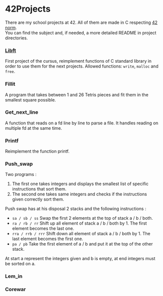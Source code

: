 <h1>42Projects</h1>

There are my school projects at 42.
All of them are made in C respecting [42 norm](https://github.com/lalves42/Files/blob/master/norm.pdf).  
You can find the subject and, if needed, a more detailed README in project directories.


### [Libft](https://github.com/lalves42/42Projects/tree/master/Libft)
First project of the cursus, reimplement functions of C standard library in order to use them for the next projects.
Allowed functions: `write`, `malloc` and `free`.


### Fillit
A program that takes between 1 and 26 Tetris pieces and fit them in the smallest square possible.


### Get_next_line
A function that reads on a fd line by line to parse a file. It handles reading on multiple fd at the same time.


### Printf
Reimplement the function printf.


### Push_swap
Two programs :
1. The first one takes integers and displays the smallest list of specific instructions that sort them.
2. The second one takes same integers and checks if the instructions given correctly sort them.

Push swap has at his disposal 2 stacks and the following instructions :
* `sa / sb / ss`      Swap the first 2 elements at the top of stack a / b / both.
* `ra / rb / rr`      Shift up all element of stack a / b / both by 1. The first element becomes the last one.
* `rra / rrb / rrr`   Shift down all element of stack a / b / both by 1. The last element becomes the first one.
* `pa / pb`           Take the first element of a / b and put it at the top of the other stack.

At start a represent the integers given and b is empty, at end integers must be sorted on a.


### Lem_in


### Corewar